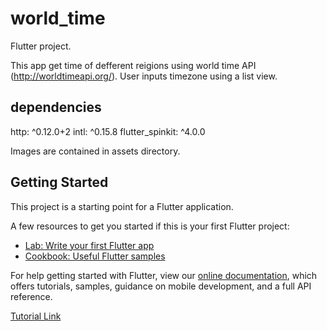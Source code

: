 # world_time

Flutter project.

This app get time of defferent reigions using world time API (http://worldtimeapi.org/).
User inputs timezone using a list view.

## dependencies
  http: ^0.12.0+2
  intl: ^0.15.8
  flutter_spinkit: ^4.0.0

Images are contained in assets directory.

## Getting Started

This project is a starting point for a Flutter application.

A few resources to get you started if this is your first Flutter project:

- [Lab: Write your first Flutter app](https://flutter.dev/docs/get-started/codelab)
- [Cookbook: Useful Flutter samples](https://flutter.dev/docs/cookbook)

For help getting started with Flutter, view our
[online documentation](https://flutter.dev/docs), which offers tutorials,
samples, guidance on mobile development, and a full API reference.

[Tutorial Link](https://www.youtube.com/playlist?list=PL4cUxeGkcC9jLYyp2Aoh6hcWuxFDX6PBJ)
